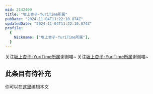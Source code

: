 ```yaml
---
mid: 2142409
title: "坂上杏子-YuriTime所属"
pubDate: "2024-11-04T11:22:10.874Z"
updatedDate: "2024-11-04T11:22:10.874Z"
profile:
  {
    Nickname: ["坂上杏子-YuriTime所属"],
  }
---
```


关注[坂上杏子-YuriTime所属](https://space.bilibili.com/2142409)谢谢喵~ 关注[坂上杏子-YuriTime所属](https://space.bilibili.com/2142409)谢谢喵~

## 此条目有待补充
你可以在[这里](https://github.com/Yuhanawa/VTuber.ICU-Content/edit/master/v/坂上杏子-YuriTime所属/index.md)编辑本文
